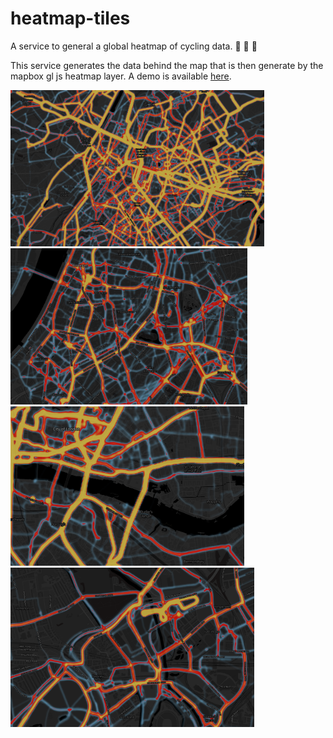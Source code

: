 # heatmap-tiles

A service to general a global heatmap of cycling data.  :bicyclist: :bicyclist: :bicyclist:

This service generates the data behind the map that is then generate by the mapbox gl js heatmap layer. A demo is available [here](https://bikedataproject.github.io/heatmap-experiment/).

<img src="https://github.com/bikedataproject/heatmap-tiles/raw/master/docs/screenshot1.png" height="250"/><img src="https://github.com/bikedataproject/heatmap-tiles/raw/master/docs/screenshot2.png" height="250"/><img src="https://github.com/bikedataproject/heatmap-tiles/raw/master/docs/screenshot3.png" height="255"/><img src="https://github.com/bikedataproject/heatmap-tiles/raw/master/docs/screenshot4.png" height="255"/>


